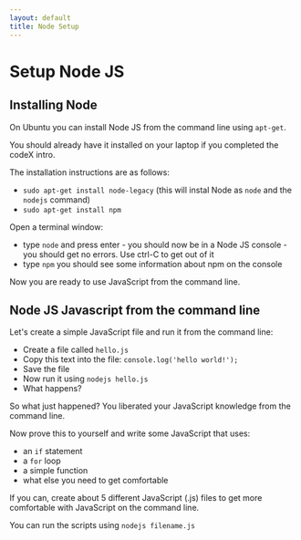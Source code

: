 ```yaml
---
layout: default
title: Node Setup
---
```


# Setup Node JS

## Installing Node

On Ubuntu you can install Node JS from the command line using `apt-get`.

You should already have it installed on your laptop if you completed the codeX intro.

The installation instructions are as follows:

* `sudo apt-get install node-legacy` (this will instal Node as `node` and the `nodejs` command)
* `sudo apt-get install npm`

Open a terminal window:

* type `node` and press enter - you should now be in a Node JS console - you should get no errors. Use ctrl-C to get out of it
* type `npm` you should see some information about npm on the console

Now you are ready to use JavaScript from the command line.

## Node JS Javascript from the command line

Let's create a simple JavaScript file and run it from the command line:

* Create a file called `hello.js`
* Copy this text into the file: `console.log('hello world!');`
* Save the file
* Now run it using `nodejs hello.js`
* What happens?

So what just happened? You liberated your JavaScript knowledge from the command line.

Now prove this to yourself and write some JavaScript that uses:

* an `if` statement
* a `for` loop
* a simple function
* what else you need to get comfortable

If you can, create about 5 different JavaScript (.js) files to get more comfortable with JavaScript on the command line.

You can run the scripts using `nodejs filename.js`
